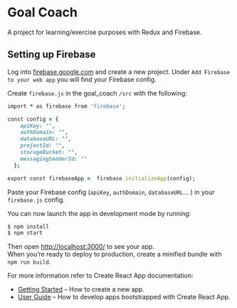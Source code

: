 # Goal Coach

A project for learning/exercise purposes with Redux and Firebase.

## Setting up Firebase

Log into [firebase.google.com](https://firebase.google.com/) and create a new project.
Under `Add Firebase to your web app` you will find your Firebase config.

Create `firebase.js` in the goal_coach `/src` with the following:

```ruby
import * as firebase from 'firebase';

const config = {
    apiKey: "",
    authDomain: "",
    databaseURL: "",
    projectId: "",
    storageBucket: "",
    messagingSenderId: ""
  };

export const firebaseApp =  firebase.initializeApp(config);
```
Paste your Firebase config (`apiKey`, `authDomain`, `databaseURL`... ) in your `firebase.js` config.

You can now launch the app in development mode by running:

```sh
$ npm install
$ npm start
```

Then open [http://localhost:3000/](http://localhost:3000/) to see your app.<br>
When you’re ready to deploy to production, create a minified bundle with `npm run build`.

For more information refer to Create React App documentation:

* [Getting Started](https://github.com/facebookincubator/create-react-app#getting-started) – How to create a new app.
* [User Guide](https://github.com/facebookincubator/create-react-app/blob/master/packages/react-scripts/template/README.md) – How to develop apps bootstrapped with Create React App.
